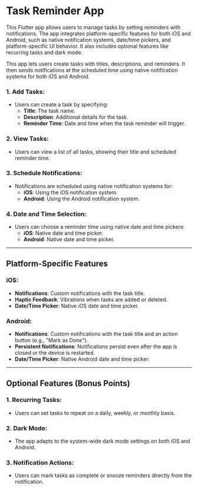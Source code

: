 # Task Reminder App

This Flutter app allows users to manage tasks by setting reminders with notifications. The app integrates platform-specific features for both iOS and Android, such as native notification systems, date/time pickers, and platform-specific UI behavior. It also includes optional features like recurring tasks and dark mode.

This app lets users create tasks with titles, descriptions, and reminders. It then sends notifications at the scheduled time using native notification systems for both iOS and Android.

### 1. Add Tasks:
- Users can create a task by specifying:
  - **Title**: The task name.
  - **Description**: Additional details for the task.
  - **Reminder Time**: Date and time when the task reminder will trigger.

### 2. View Tasks:
- Users can view a list of all tasks, showing their title and scheduled reminder time.

### 3. Schedule Notifications:
- Notifications are scheduled using native notification systems for:
  - **iOS**: Using the iOS notification system.
  - **Android**: Using the Android notification system.

### 4. Date and Time Selection:
- Users can choose a reminder time using native date and time pickers:
  - **iOS**: Native date and time picker.
  - **Android**: Native date and time picker.

---

## Platform-Specific Features

### iOS:
- **Notifications**: Custom notifications with the task title.
- **Haptic Feedback**: Vibrations when tasks are added or deleted.
- **Date/Time Picker**: Native iOS date and time picker.

### Android:
- **Notifications**: Custom notifications with the task title and an action button (e.g., "Mark as Done").
- **Persistent Notifications**: Notifications persist even after the app is closed or the device is restarted.
- **Date/Time Picker**: Native Android date and time picker.

---

## Optional Features (Bonus Points)

### 1. Recurring Tasks:
- Users can set tasks to repeat on a daily, weekly, or monthly basis.

### 2. Dark Mode:
- The app adapts to the system-wide dark mode settings on both iOS and Android.

### 3. Notification Actions:
- Users can mark tasks as complete or snooze reminders directly from the notification.